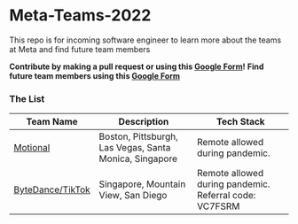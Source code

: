 # Meta-Teams-2022

This repo is for incoming software engineer to learn more about the teams at Meta and find future team members

**Contribute by making a pull request or using this [Google Form](https://forms.gle/wzLjijFqJNsRVw3X9)!**
**Find future team members using this [Google Form](https://forms.gle/tYTGGEmUzBcNwExq5)**

### The List

| Team Name  |  Description |  Tech Stack |
|---|---|-------------|
|[Motional](https://motional.com/careers/) | Boston, Pittsburgh, Las Vegas, Santa Monica, Singapore | Remote allowed during pandemic. |
|[ByteDance/TikTok](https://careers.tiktok.com/position?project=6915220576183961870&type=2&&current=1&limit=200) | Singapore, Mountain View, San Diego | Remote allowed during pandemic. Referral code: VC7FSRM |
